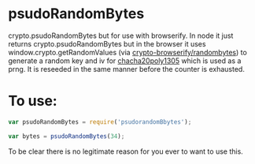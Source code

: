 psudoRandomBytes
===

crypto.psudoRandomBytes but for use with browserify.  In node it just returns crypto.psudoRandomBytes but in the browser it uses window.crypto.getRandomValues (via [crypto-browserify/randombytes](https://github.com/crypto-browserify/randombytes)) to generate a random key and iv for [chacha20poly1305](https://github.com/calvinmetcalf/chacha20poly1305) which is used as a prng. It is reseeded in the same manner before the counter is exhausted.

To use:
====

```js
var psudoRandomBytes = require('psudorandomBbytes');

var bytes = psudoRandomBytes(34);
```


To be clear there is no legitimate reason for you ever to want to use this.